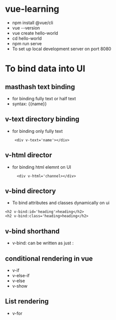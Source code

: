 # vue-learning

- npm install @vue/cli
- vue --version
- vue create hello-world
- cd hello-world
- npm run serve
- To set up local development server on port 8080

# To bind data into UI

## masthash text binding

- for binding fully text or half text
- syntax: {{name}}

## v-text directory binding

- for binding only fully text
  ```
   <div v-text='name'></div>
  ```

## v-html director

- for binding html elemnt on UI
  ```
    <div v-html='channel></div>
  ```

## v-bind directory

- To bind attributes and classes dynamically on ui

```
<h2 v-bind:id='heading'>heading</h2>
<h2 v-bind:class='heading>heading</h2>
```

## v-bind shorthand

- v-bind: can be written as just :

## conditional rendering in vue

- v-if
- v-else-if
- v-else
- v-show

## List rendering

- v-for

